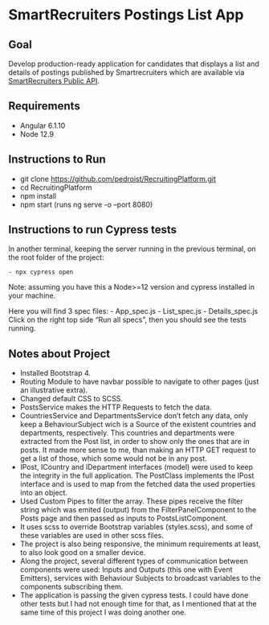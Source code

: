 
# SmartRecruiters Postings List App 

<a name="#goal"></a>
## Goal
Develop production-ready application for candidates that displays a list and details of postings published by Smartrecruiters which are available via [SmartRecruiters Public API](#public-api).

<a name="#requirements"></a>
## Requirements
- Angular 6.1.10
- Node 12.9

<a name="#instructions-run"></a>
## Instructions to Run
- git clone https://github.com/pedroist/RecruitingPlatform.git
- cd RecruitingPlatform
- npm install
- npm start (runs ng serve -o –port 8080)

<a name="#instructions-cypress-tests"></a>
## Instructions to run Cypress tests
In another terminal, keeping the server running in the previous terminal, on the root folder of the project:

    - npx cypress open

Note: assuming you have this a Node>=12 version and cypress installed in your machine.

Here you will find 3 spec files:
    - App_spec.js
    - List_spec.js
    - Details_spec.js
Click on the right top side “Run all specs”, then you should see the tests running.

<a name="#notes"></a>
## Notes about Project

- Installed Bootstrap 4.
- Routing Module to have navbar possible to navigate to other pages (just an illustrative extra).
- Changed default CSS to SCSS.
- PostsService makes the HTTP Requests to fetch the data.
- CountriesService and DepartmentsService don’t fetch any data, only keep a BehaviourSubject wich is a Source of the existent countries and departments, respectively. This countries and departments were extracted from the Post list, in order to show only
the ones that are in posts. It made more sense to me, than making an HTTP GET request to get a list of those, which some would not be in any post.
- IPost, ICountry and IDepartment interfaces (model) were used to keep the integrity in the full application. The PostClass implements the IPost interface and is used to map from the fetched data the used properties into an object.
- Used Custom Pipes to filter the array. These pipes receive the filter string which was emited (output) from the FilterPanelComponent to the Posts page and then passed as inputs to PostsListComponent.
- It uses scss to override Bootstrap variables (styles.scss), and some of these variables are used in other scss files.
- The project is also being responsive, the minimum requirements at least, to also look good on a smaller device.
- Along the project, several different types of communication between components were used: Inputs and Outputs (this one with Event Emitters), services with Behaviour Subjects to broadcast variables to the components subscribing them.
- The application is passing the given cypress tests. I could have done other tests but I had not enough time for that, as I mentioned that at the same time of this project I was doing another one.